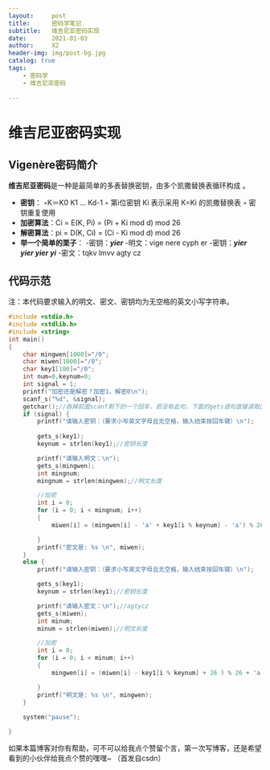 ```yaml
---
layout:     post
title:      密码学笔记
subtitle:   维吉尼亚密码实现
date:       2021-01-03
author:     X2
header-img: img/post-bg.jpg
catalog: true
tags:
    - 密码学
    - 维吉尼亚密码
    
---
```


# 维吉尼亚密码实现
  

## Vigenère密码简介
**维吉尼亚密码**是一种是最简单的多表替换密钥，由多个凯撒替换表循环构成 。

 - **密钥**：
 ◦K＝K0 K1 … Kd-1
◦ 第i位密钥 Ki 表示采用 K=Ki 的凯撒替换表
◦ 密钥重复使用
 - **加密算法**：Ci = E(K, Pi) = (Pi + Ki mod d) mod 26
 - **解密算法**：pi = D(K, Ci) = (Ci - Ki mod d) mod 26
 - **举一个简单的栗子**：
 -密钥：***yier***
 -明文：vige nere cyph er
 -密钥：***yier  yier yier yi***
 -密文：tqkv lmvv agty cz
 
## 代码示范
注：本代码要求输入的明文、密文、密钥均为无空格的英文小写字符串。
```c
#include <stdio.h>
#include <stdlib.h>
#include <string>
int main()
{
	char mingwen[1000]="/0";
	char miwen[1000]="/0";
	char key1[100]="/0";
	int num=0,keynum=0;
	int signal = 1;
	printf("加密还是解密？加密1，解密0\n");
	scanf_s("%d", &signal);
	getchar();//吞掉前面scanf剩下的一个回车，若没有此句，下面的gets语句直接读取回车就会结束
	if (signal) {
		printf("请输入密钥：（要求小写英文字母且无空格，输入结束按回车键）\n");
		
		gets_s(key1);
		keynum = strlen(key1);//密钥长度

		printf("请输入明文：\n");
		gets_s(mingwen);
		int mingnum;
		mingnum = strlen(mingwen);//明文长度

		//加密
		int i = 0;
		for (i = 0; i < mingnum; i++)
		{
			miwen[i] = (mingwen[i] - 'a' + key1[i % keynum] - 'a') % 26 + 'a';

		}
		printf("密文是: %s \n", miwen);
	}
	else {
		printf("请输入密钥：（要求小写英文字母且无空格，输入结束按回车键）\n");

		gets_s(key1);
		keynum = strlen(key1);//密钥长度

		printf("请输入密文：\n");//agtycz
		gets_s(miwen);
		int minum;
		minum = strlen(miwen);//明文长度

		//加密
		int i = 0;
		for (i = 0; i < minum; i++)
		{
			mingwen[i] = (miwen[i] - key1[i % keynum] + 26 ) % 26 + 'a';

		}
		printf("明文是: %s \n", mingwen);
	}
	
	system("pause");	

} 
```

如果本篇博客对你有帮助，可不可以给我点个赞留个言，第一次写博客，还是希望看到的小伙伴给我点个赞的嘿嘿~
（首发自csdn）
